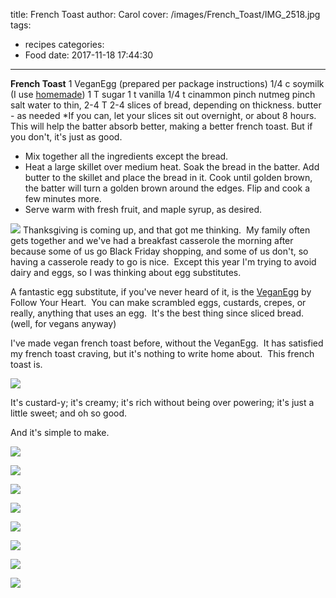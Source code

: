 title: French Toast
author: Carol
cover: /images/French_Toast/IMG_2518.jpg
tags:
  - recipes
categories:
  - Food
date: 2017-11-18 17:44:30
---
__French Toast__
1 VeganEgg (prepared per package instructions)
1/4 c soymilk (I use [homemade])
1 T sugar
1 t vanilla
1/4 t cinammon
pinch nutmeg
pinch salt
water to thin, 2-4 T
2-4 slices of bread, depending on thickness.
butter - as needed
*If you can, let your slices sit out overnight, or about 8 hours. This will help the batter absorb better, making a better french toast.  But if you don't, it's just as good.

- Mix together all the ingredients except the bread.
- Heat a large skillet over medium heat.  Soak the bread in the batter.  Add butter to the skillet and place the bread in it.   Cook until golden brown, the batter will turn a golden brown around the edges.  Flip and cook a few minutes more.
- Serve warm with fresh fruit, and maple syrup, as desired.


![](/images/French_Toast/IMG_2519.jpg)
Thanksgiving is coming up, and that got me thinking.  My family often gets together and we've had a breakfast casserole the morning after because some of us go Black Friday shopping, and some of us don't, so having a casserole ready to go is nice.  Except this year I'm trying to avoid dairy and eggs, so I was thinking about egg substitutes.

A fantastic egg substitute, if you've never heard of it, is the [VeganEgg] by Follow Your Heart.  You can make scrambled eggs, custards, crepes, or really, anything that uses an egg.  It's the best thing since sliced bread.  (well, for vegans anyway)

I've made vegan french toast before, without the VeganEgg.  It has satisfied my french toast craving, but it's nothing to write home about.  This french toast is.

![](/images/French_Toast/IMG_2522.jpg)

It's custard-y; it's creamy; it's rich without being over powering; it's just a little sweet; and oh so good.

And it's simple to make.

![](/images/French_Toast/IMG_2525.jpg)



![](/images/French_Toast/IMG_2505.jpg)

![](/images/French_Toast/IMG_2507.jpg)

![](/images/French_Toast/IMG_2512.jpg) 

![](/images/French_Toast/IMG_2514.jpg)

![](/images/French_Toast/IMG_2515.jpg)

![](/images/French_Toast/IMG_2516.jpg)

![](/images/French_Toast/IMG_2521.jpg)

[VeganEgg]: https://followyourheart.com/veganegg/
[homemade]: http://carolmadethis.com/2017/11/04/Soy-Milk/